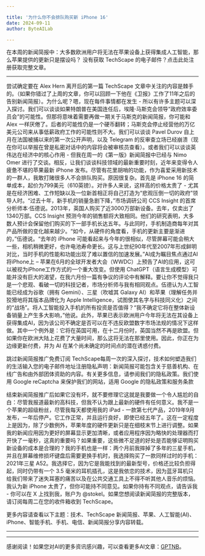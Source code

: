 ```yaml
---

title: '为什么你不会排队购买新 iPhone 16'
date: 2024-09-11
author: ByteAILab

---
```


在本周的新闻简报中：大多数欧洲用户将无法在苹果设备上获得集成人工智能，那么苹果提供的更新只是摆设吗？
没有获取 TechScape 的电子邮件？点击此处注册获取完整文章。

---


尝试确定要在 Alex Hern 离开后的第一篇 TechScape 文章中关注的内容是棘手的。（如果你错过了上周的文章，你可以回顾一下他在《卫报》工作了11年之后的告别新闻简报）。为什么呢？嗯，现在每件事情都在发生 - 所以有许多主题可以深入探讨。我们可以谈谈如果特朗普在美国连任后，埃隆·马斯克会领导“政府效率委员会”的可能性。但那将意味着需要再做一期关于马斯克的新闻简报，你可能和 Alex 一样厌倦了。后者的可能性仍是一个硬币翻转；马斯克会停止经营他的万亿美元公司来从事低薪政府工作的可能性则不大。我们可以谈谈 Pavel Durov 自上月在法国被捕以来的第一次公开声明，以及 Telegram 的反审查立场已经崩溃（现在你可以举报在曾是私密对话中的内容将会被审核员查看）。或者我们可以谈谈英伟达在经济中的核心作用 - 但我在周一的《第一版》新闻简报中已经与 Nimo Omer 进行了交谈。相反，让我们谈谈科技领域的最新重要时刻，近年来变得令人疲惫不堪的苹果最新 iPhone 发布。尽管有花里胡哨的功能，作为喜爱采用新技术的一群人，我敢打赌很多人不会排队购买。原因很复杂。首先是 iPhone 16 的简单成本，起价为799美元（610英镑）。对许多人来说，这样高的价格太贵了 - 尤其是在经济困难、工作短缺以及一位新首相正将自己打造为“悲观压倒一切的政府”领导人时。“过去十年，新手机的销量急剧下降，”市场调研公司 CCS Insight 的首席分析师本·伍德说。2013年，英国人购买了近3000万部新设备。去年，仅卖出了1340万部。CCS Insight 预测今年的销售额将大致相同。他们的研究表明，大多数人预计会保留他们购买的下一部手机长达五年。与此同时，手机制造商每年对其产品所做的变化越来越少。“如今，从硬件的角度看，手机的更新主要是渐进的，”伍德说。“去年的 iPhone 可能看起来与今年的很相似，尽管屏幕可能会稍大一些，相机稍微更好，也许电池寿命更长。这与上世纪90年代至2007年形成鲜明对比，当时手机的性能和功能出现了难以置信的加速发展。”AI成为瞩目焦点通过AI将iPhone上 – 苹果在6月的全球开发者大会（WWDC）上预告了AI的应用，这可以被视为iPhone工作方式的一个重大改变。但使用 ChatGPT（语言生成模型）可能并没有巨大的渴望，在我六月份一篇有争议的评论中有解释。要让你不觉得我只是一个悲观、看破一切的科技记者，市场分析师与我有相同观点。伍德认为人工智能已经成为谷歌（拥有 Gemini）、三星（吹嘘其 Galaxy AI）和苹果（理解任务并狡猾地将其版本品牌化为 Apple Intelligence，试图使其名字与科技同义化）之间的“战场”。将人工智能投入手机的所有投资是否值得？“我不确定它将在整体新设备销量上产生多大影响，”他说。此外，苹果已表示欧洲用户今年将无法在其设备上获得集成AI，因为该公司不确定是否可以在不违反欧盟数字市场法规的情况下这样做。其中一个例外是：它将在英国可用，在十二月份时，英国当然不再是欧盟。但如果你在欧洲大陆上花费了大量时间，那么这将无法在那里使用。因此，你正在为边缘更新付费，并为 AI 在某个尚未确定的时间点的潜在诱惑付费。

跳过新闻简报推广免费订阅 TechScape每周一次的深入探讨，技术如何塑造我们的生活输入您的电子邮件地址注册隐私声明：新闻简报可能包含关于慈善机构、在线广告和由外部团体资助的内容。有关更多信息，请参阅我们的隐私政策。我们使用 Google reCaptcha 来保护我们的网站，适用 Google 的隐私政策和服务条款

结束新闻简报推广后如果它没有坏，就不要修理它这就是我要做一个令人尴尬的自白：尽管我报道最新的高科技，但我不认为跟上最新的硬件有任何意义。我不是一个苹果的超级粉丝，尽管我每天都使用我的 iPad - 一款第七代产品，2019年9月发布，一年后停产。它工作正常，并且运行良好，即使已经五年了。这在一定程度上是因为，除了少数例外，苹果年度的硬件更新只是在细枝末节上进行调整。如果我的新闻应用因为更好的屏幕显示更加清晰，或者应用程序因为略快的处理器而打开快了一毫秒，这真的重要吗？如果重要，这些微不足道的好处是否能够证明购买新设备的成本是合理的？我的手机也是一样：两个月前我摔掉了多年的三星手机，并且在屏幕维修损坏键盘后需要更换手机时，我选择购买了一款同样过时的手机：2021年三星 A52。我选择它，因为它是我能找到的最新型号，价格还比较负担得起，同时仍带有一个 3.5 毫米的耳机插孔，这是我依恋的技术，因为蓝牙耳机只给我们带来了迷失耳塞的痛苦以及在公共交通工具上不得不听其他人音乐的烦恼。我认为新 iPhone 太贵了，但你可能持不同意见。如果你持有不同观点，请告诉我 - 你可以在 X 上找到我，账户为 @stokel。如果您想阅读新闻简报的完整版本，请订阅每周二在您的收件箱收到 TechScape。

更多内容请查看以下主题：技术、TechScape 新闻简报、苹果、人工智能(AI)、iPhone、智能手机、手机、电信、新闻简报分享内容转载。


---
---
感谢阅读！如果您对AI的更多资讯感兴趣，可以查看更多AI文章：[GPTNB](https://gptnb.com)。